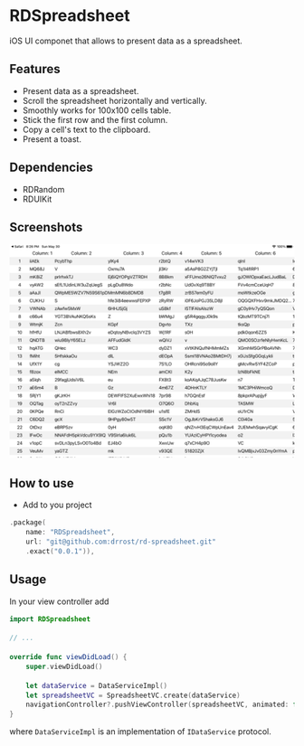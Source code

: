 # RDSpreadsheet

iOS UI componet that allows to present data as a spreadsheet.

## Features

* Present data as a spreadsheet.
* Scroll the spreadsheet horizontally and vertically.
* Smoothly works for 100x100 cells table.
* Stick the first row and the first column.
* Copy a cell's text to the clipboard.
* Present a toast.

## Dependencies

* RDRandom
* RDUIKit

## Screenshots

![](./docs/screen.png)

## How to use

* Add to you project

```swift
.package(
    name: "RDSpreadsheet",
    url: "git@github.com:drrost/rd-spreadsheet.git"
    .exact("0.0.1")),
```

## Usage

In your view controller add

```swift
import RDSpreadsheet

// ...

override func viewDidLoad() {
    super.viewDidLoad()

    let dataService = DataServiceImpl()
    let spreadsheetVC = SpreadsheetVC.create(dataService)
    navigationController?.pushViewController(spreadsheetVC, animated: false)
}
```

where `DataServiceImpl` is an implementation of `IDataService` protocol.
